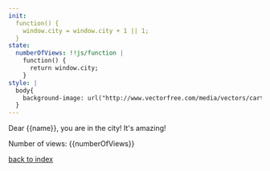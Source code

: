 ```yaml
---
init:
  function() {
    window.city = window.city + 1 || 1;
  }
state:
  numberOfViews: !!js/function |
    function() {
      return window.city;
    }
style: |
  body{
    background-image: url("http://www.vectorfree.com/media/vectors/cartoon-city-skyline.jpg");
  }
---
```


Dear {{name}}, you are in the city! It's amazing!

Number of views: {{numberOfViews}}

[back to index](index)